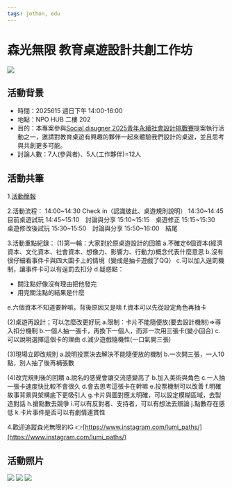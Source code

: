 ```yaml
---
tags: jothon, edu
---
```

# 森光無限 教育桌遊設計共創工作坊

![](https://g0v.hackmd.io/_uploads/HkbpXw3Xgl.png)

## 活動背景
- 時間：2025615 週日下午 14:00-16:00
- 地點：NPO HUB 二樓 202 
- 目的：本專案參與[Social disugner 2025青年永續社會設計挑戰賽](https://socialdesigner.tw/socialdesigner2025/)提案執行活動之一，邀請對教育桌遊有興趣的夥伴一起來體驗我們設計的桌遊，並且思考與共創更多可能。
- 討論人數：7人(參與者)、5人(工作夥伴)=12人

## 活動共筆
1.[活動簡報](https://www.canva.com/design/DAGpqLQ7z0g/RwuhjdJjnF2s9PmJo7eqOQ/view?utm_content=DAGpqLQ7z0g&utm_campaign=designshare&utm_medium=link2&utm_source=uniquelinks&utlId=h9386012ba5)

2.活動流程：
14:00~14:30  Check in（認識彼此、桌遊規則說明）
14:30~14:45  目前桌遊試玩
14:45~15:10　討論與分享
15:10~15:15　桌遊修正
15:15~15:30　桌遊修改後試玩
15:30~15:50　討論與分享
15:50~16:00　結尾

3.活動重點紀錄：
(1)第一輪：大家對於原桌遊設計的回饋
a.不確定6個資本(經濟資本、文化資本、社會資本、想像力、影響力、行動力)概念代表什麼意思
b.沒有很仔細看事件卡與四大圖卡上的情境（變成是抽卡遊戲了QQ）
c.可以加入逞罰機制，讓事件卡可以有逞罰去扣分
d.疑惑點：
* 關注點好像沒有理由把他發完
* 用完關注點的結果是什麼

e.六個資本不知道要幹嘛，背後原因又是啥
f.資本可以先從設定角色再抽卡

(2)桌遊再設計；可以怎麼改更好玩
a.限制：卡片不能隨便放(要去設計機制)=>導入扣分機制
b.一個人抽一張卡，再換下一個人，而非一次用三張卡(變小回合)
c.可以說明選擇這個卡的理由
d.減少遊戲隨機性(一口氣開三張)

(3)現場立即改規則
a.說明投票決去解決不能隨便放的機制
b.一次開三張，一人10點，別人抽了後再補張數

(4)改完規則後的回饋
a.說名的感覺會讓交流感變高了
b.加入美術與角色
c.一人抽一張卡速度快比較不會很久
d.會去思考這張卡在幹嘛
e.投票機制可以改善
f.明確故事背景與架構底下更吸引人
g.卡片與圖對應太明確，可以設定模糊區域，去製造對話
h.搶點數去競爭
i.可以有反對者、支持者，可以有想法去辯論
j.點數存在感低
k.卡片事件是否可以有劇情連貫性


4.歡迎追蹤森光無限的IG
👉[https://www.instagram.com/lumi_paths/](https://www.instagram.com/lumi_paths/)

## 活動照片
![](https://g0v.hackmd.io/_uploads/HygmXSwh7lg.png)
![](https://g0v.hackmd.io/_uploads/HyXQBv2Qee.png)
![](https://g0v.hackmd.io/_uploads/ryWm7Bv3Xxe.png)
